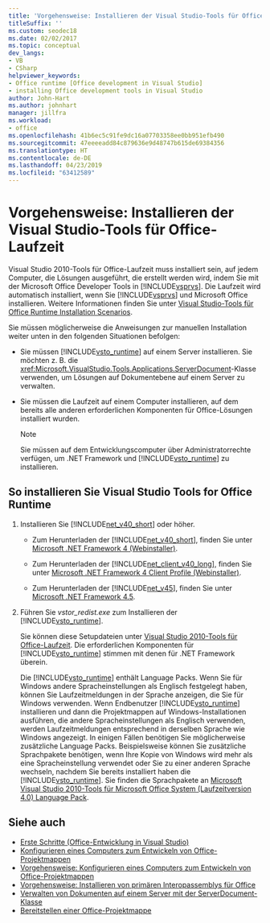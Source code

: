 ```yaml
---
title: 'Vorgehensweise: Installieren der Visual Studio-Tools für Office-Laufzeit'
titleSuffix: ''
ms.custom: seodec18
ms.date: 02/02/2017
ms.topic: conceptual
dev_langs:
- VB
- CSharp
helpviewer_keywords:
- Office runtime [Office development in Visual Studio]
- installing Office development tools in Visual Studio
author: John-Hart
ms.author: johnhart
manager: jillfra
ms.workload:
- office
ms.openlocfilehash: 41b6ec5c91fe9dc16a07703358ee0bb951efb490
ms.sourcegitcommit: 47eeeeadd84c879636e9d48747b615de69384356
ms.translationtype: HT
ms.contentlocale: de-DE
ms.lasthandoff: 04/23/2019
ms.locfileid: "63412589"
---
```

# <a name="how-to-install-the-visual-studio-tools-for-office-runtime-redistributable"></a>Vorgehensweise: Installieren der Visual Studio-Tools für Office-Laufzeit
  Visual Studio 2010-Tools für Office-Laufzeit muss installiert sein, auf jedem Computer, die Lösungen ausgeführt, die erstellt werden wird, indem Sie mit der Microsoft Office Developer Tools in [!INCLUDE[vsprvs](../sharepoint/includes/vsprvs-md.md)]. Die Laufzeit wird automatisch installiert, wenn Sie [!INCLUDE[vsprvs](../sharepoint/includes/vsprvs-md.md)] und Microsoft Office installieren. Weitere Informationen finden Sie unter [Visual Studio-Tools für Office Runtime Installation Scenarios](../vsto/visual-studio-tools-for-office-runtime-installation-scenarios.md).

 Sie müssen möglicherweise die Anweisungen zur manuellen Installation weiter unten in den folgenden Situationen befolgen:

- Sie müssen [!INCLUDE[vsto_runtime](../vsto/includes/vsto-runtime-md.md)] auf einem Server installieren. Sie möchten z. B. die <xref:Microsoft.VisualStudio.Tools.Applications.ServerDocument>-Klasse verwenden, um Lösungen auf Dokumentebene auf einem Server zu verwalten.

- Sie müssen die Laufzeit auf einem Computer installieren, auf dem bereits alle anderen erforderlichen Komponenten für Office-Lösungen installiert wurden.

    > [!NOTE]
    > Sie müssen auf dem Entwicklungscomputer über Administratorrechte verfügen, um .NET Framework und [!INCLUDE[vsto_runtime](../vsto/includes/vsto-runtime-md.md)] zu installieren.

## <a name="to-install-the-visual-studio-tools-for-office-runtime"></a>So installieren Sie Visual Studio Tools for Office Runtime

1. Installieren Sie [!INCLUDE[net_v40_short](../sharepoint/includes/net-v40-short-md.md)] oder höher.

    - Zum Herunterladen der [!INCLUDE[net_v40_short](../sharepoint/includes/net-v40-short-md.md)], finden Sie unter [Microsoft .NET Framework 4 (Webinstaller)](http://go.microsoft.com/fwlink/?LinkId=178957).

    - Zum Herunterladen der [!INCLUDE[net_client_v40_long](../vsto/includes/net-client-v40-long-md.md)], finden Sie unter [Microsoft .NET Framework 4 Client Profile (Webinstaller)](http://go.microsoft.com/fwlink/?LinkId=178958).

    - Zum Herunterladen der [!INCLUDE[net_v45](../vsto/includes/net-v45-md.md)], finden Sie unter [Microsoft .NET Framework 4.5](http://www.microsoft.com/download/details.aspx?id=30653).

2. Führen Sie *vstor_redist.exe* zum Installieren der [!INCLUDE[vsto_runtime](../vsto/includes/vsto-runtime-md.md)].

     Sie können diese Setupdateien unter [Visual Studio 2010-Tools für Office-Laufzeit](http://go.microsoft.com/fwlink/?LinkId=140384). Die erforderlichen Komponenten für [!INCLUDE[vsto_runtime](../vsto/includes/vsto-runtime-md.md)] stimmen mit denen für .NET Framework überein.

     Die [!INCLUDE[vsto_runtime](../vsto/includes/vsto-runtime-md.md)] enthält Language Packs. Wenn Sie für Windows andere Spracheinstellungen als Englisch festgelegt haben, können Sie Laufzeitmeldungen in der Sprache anzeigen, die Sie für Windows verwenden. Wenn Endbenutzer [!INCLUDE[vsto_runtime](../vsto/includes/vsto-runtime-md.md)] installieren und dann die Projektmappen auf Windows-Installationen ausführen, die andere Spracheinstellungen als Englisch verwenden, werden Laufzeitmeldungen entsprechend in derselben Sprache wie Windows angezeigt. In einigen Fällen benötigen Sie möglicherweise zusätzliche Language Packs. Beispielsweise können Sie zusätzliche Sprachpakete benötigen, wenn Ihre Kopie von Windows wird mehr als eine Spracheinstellung verwendet oder Sie zu einer anderen Sprache wechseln, nachdem Sie bereits installiert haben die [!INCLUDE[vsto_runtime](../vsto/includes/vsto-runtime-md.md)]. Sie finden die Sprachpakete an [Microsoft Visual Studio 2010-Tools für Microsoft Office System (Laufzeitversion 4.0) Language Pack](http://go.microsoft.com/fwlink/?LinkId=140386).

## <a name="see-also"></a>Siehe auch
- [Erste Schritte &#40;Office-Entwicklung in Visual Studio&#41;](../vsto/getting-started-office-development-in-visual-studio.md)
- [Konfigurieren eines Computers zum Entwickeln von Office-Projektmappen](../vsto/configuring-a-computer-to-develop-office-solutions.md)
- [Vorgehensweise: Konfigurieren eines Computers zum Entwickeln von Office-Projektmappen](../vsto/how-to-configure-a-computer-to-develop-office-solutions.md)
- [Vorgehensweise: Installieren von primären Interopassemblys für Office](../vsto/how-to-install-office-primary-interop-assemblies.md)
- [Verwalten von Dokumenten auf einem Server mit der ServerDocument-Klasse](../vsto/managing-documents-on-a-server-by-using-the-serverdocument-class.md)
- [Bereitstellen einer Office-Projektmappe](../vsto/deploying-an-office-solution.md)
